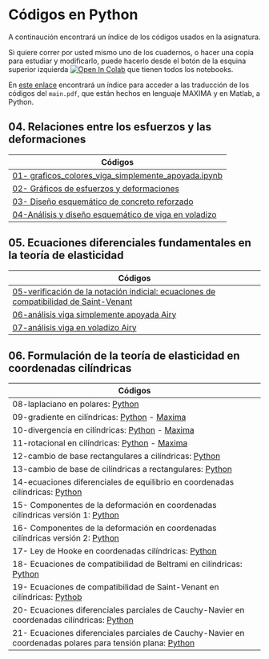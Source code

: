 # Códigos en Python

A continaución encontrará un índice de los códigos usados en la asignatura.

Si quiere correr por usted mismo uno de los cuadernos, o hacer una copia para estudiar y modificarlo, puede hacerlo desde el botón de la esquina superior izquierda <a href="https://colab.research.google.com/?hl=es" target="_parent"><img src="https://colab.research.google.com/assets/colab-badge.svg" alt="Open In Colab"/></a> que tienen todos los notebooks.

En [este enlace](https://github.com/jnramirezg/medio_continuo/tree/main/codigo) encontrará un índice para acceder a las traducción de los códigos del ```main.pdf```, que están hechos en lenguaje MAXIMA y en Matlab, a Python.

## 04. Relaciones entre los esfuerzos y las deformaciones
| Códigos                                                                             | 
|---                                                                                  |                                       
|[01- graficos_colores_viga_simplemente_apoyada.ipynb](https://github.com/diegoandresalvarez/solidos/blob/master/codigo/04_ley_de_Hooke/4.08.3_ejemplo_2D_a_3D_deformacion_plana.ipynb)              |
|[02- Gráficos de esfuerzos y deformaciones](https://github.com/diegoandresalvarez/solidos/blob/master/codigo/04_ley_de_Hooke/4.09_graficos_colores_viga_simplemente_apoyada.ipynb)|
|[03- Diseño esquemático de concreto reforzado](https://github.com/jnramirezg/medio_continuo/blob/main/codigo/03_diseno_esquematico_concreto_reforzado.ipynb)
|[04-Análisis y diseño esquemático de viga en voladizo](https://github.com/jnramirezg/medio_continuo/blob/main/codigo/04-modelo_viga_voladizo.ipynb)|

## 05. Ecuaciones diferenciales fundamentales en la teoría de elasticidad
| Códigos                                                                             | 
|---                                                                                  |     
|[05-verificación de la notación indicial: ecuaciones de compatibilidad de Saint-Venant](https://github.com/jnramirezg/medio_continuo/blob/main/codigo/30-ecuaciones_saint_venant.ipynb)|
|[06-análisis viga simplemente apoyada Airy](https://github.com/diegoandresalvarez/solidos/blob/master/codigo/05_ec_diferenciales_solidos/5.08_viga_simplemente_apoyada_Airy.ipynb)|
|[07-análisis viga en voladizo Airy](https://github.com/jnramirezg/medio_continuo/blob/main/codigo/32-analisis_viga_en_voladizo_airy.ipynb)|

## 06. Formulación de la teoría de elasticidad en coordenadas cilíndricas
| Códigos                                                                             | 
|---                                                                                  |
|08-laplaciano en polares: [Python](https://github.com/diegoandresalvarez/solidos/blob/master/codigo/06_cilindricas/6.01_laplaciano.ipynb)|
|09-gradiente en cilíndricas: [Python](https://github.com/diegoandresalvarez/solidos/blob/master/codigo/06_cilindricas/6.03.1_gradiente.ipynb) - [Maxima](https://github.com/diegoandresalvarez/solidos/blob/master/archivos/codigo/cap_06/6.03.1_gradiente.mac)|
|10-divergencia en cilíndricas: [Python](https://github.com/diegoandresalvarez/solidos/blob/master/codigo/06_cilindricas/6.03.3_divergencia.ipynb) - [Maxima](https://github.com/diegoandresalvarez/solidos/blob/master/archivos/codigo/cap_06/6.03.3_divergencia.mac)|
|11-rotacional en cilíndricas: [Python](https://github.com/diegoandresalvarez/solidos/blob/master/codigo/06_cilindricas/6.03.4_rotacional.ipynb) - [Maxima](https://github.com/diegoandresalvarez/solidos/blob/master/archivos/codigo/cap_06/6.03.4_rotacional.mac)|
|12-cambio de base rectangulares a cilíndricas: [Python](https://github.com/diegoandresalvarez/solidos/blob/master/codigo/06_cilindricas/6.04_cambio_de_base_cil_a_rect.ipynb)|
|13-cambio de base de cilíndricas a rectangulares: [Python](https://github.com/diegoandresalvarez/solidos/blob/master/codigo/06_cilindricas/6.04_cambio_de_base_rect_a_cil.ipynb)|
|14-ecuaciones diferenciales de equilibrio en coordenadas cilíndricas: [Python](https://github.com/diegoandresalvarez/solidos/blob/master/codigo/06_cilindricas/6.05_ec_dif_de_equilibrio.ipynb)|
|15- Componentes de la deformación en coordenadas cilíndricas versión 1: [Python](https://github.com/diegoandresalvarez/solidos/blob/master/codigo/06_cilindricas/6.07_deformaciones_cil_ver1.ipynb)|
|16- Componentes de la deformación en coordenadas cilíndricas versión 2: [Python](https://github.com/diegoandresalvarez/solidos/blob/master/codigo/06_cilindricas/6.07_deformaciones_cil_ver2.ipynb)|
|17- Ley de Hooke en coordenadas cilíndricas: [Python](https://github.com/diegoandresalvarez/solidos/blob/master/codigo/06_cilindricas/6.10_ley_de_Hooke.ipynb)|
|18- Ecuaciones de compatibilidad de Beltrami en cilíndricas: [Python](https://github.com/diegoandresalvarez/solidos/blob/master/codigo/06_cilindricas/6.12.1_Beltrami_cilindricas.ipynb)|
|19- Ecuaciones de compatibilidad de Saint-Venant en cilíndricas: [Pythob](https://github.com/diegoandresalvarez/solidos/blob/master/codigo/06_cilindricas/6.12.1_Saint_Venant_cilindricas.ipynb)|
|20- Ecuaciones diferenciales parciales de Cauchy-Navier en coordenadas cilíndricas: [Python](https://github.com/diegoandresalvarez/solidos/blob/master/codigo/06_cilindricas/6.13_Cauchy_Navier_cilindricas.ipynb)|
|21- Ecuaciones diferenciales parciales de Cauchy-Navier en coordenadas polares para tensión plana: [Python](https://github.com/diegoandresalvarez/solidos/blob/master/codigo/06_cilindricas/6.13_Cauchy_Navier_polares_TP.ipynb)|
